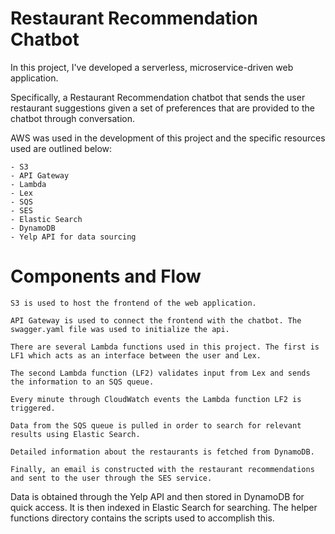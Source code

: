 # Restaurant Recommendation Chatbot

In this project, I've developed a serverless, microservice-driven web application.

Specifically, a Restaurant Recommendation chatbot that sends the user restaurant suggestions given a set of preferences that are provided to the chatbot through conversation.

AWS was used in the development of this project and the specific resources used are outlined below:

    - S3
    - API Gateway
    - Lambda
    - Lex
    - SQS
    - SES
    - Elastic Search
    - DynamoDB
    - Yelp API for data sourcing

# Components and Flow

    S3 is used to host the frontend of the web application.
    
    API Gateway is used to connect the frontend with the chatbot. The swagger.yaml file was used to initialize the api.
    
    There are several Lambda functions used in this project. The first is LF1 which acts as an interface between the user and Lex.
    
    The second Lambda function (LF2) validates input from Lex and sends the information to an SQS queue.
    
    Every minute through CloudWatch events the Lambda function LF2 is triggered.
    
    Data from the SQS queue is pulled in order to search for relevant results using Elastic Search.
    
    Detailed information about the restaurants is fetched from DynamoDB.
    
    Finally, an email is constructed with the restaurant recommendations and sent to the user through the SES service.

Data is obtained through the Yelp API and then stored in DynamoDB for quick access. It is then indexed in Elastic Search for searching. The helper functions directory contains the scripts used to accomplish this.
